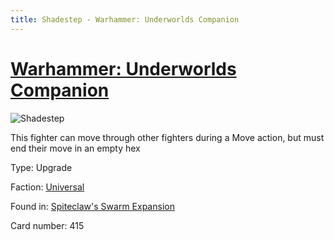 ```yaml
---
title: Shadestep - Warhammer: Underworlds Companion
---
```


# [Warhammer: Underworlds Companion](https://guidokessels.github.io/wh-underworlds)

  

![Shadestep](https://warhammerunderworlds.com/wp-content/uploads/sites/6/2018/02/415_ENG.png)

This fighter can move through other fighters during a Move action, but must end their move in an empty hex

Type: Upgrade

Faction: [Universal](https://guidokessels.github.io/wh-underworlds/factions/universal)

Found in: [Spiteclaw's Swarm Expansion](https://guidokessels.github.io/wh-underworlds/locations/spiteclaws-swarm-expansion)

Card number: 415
